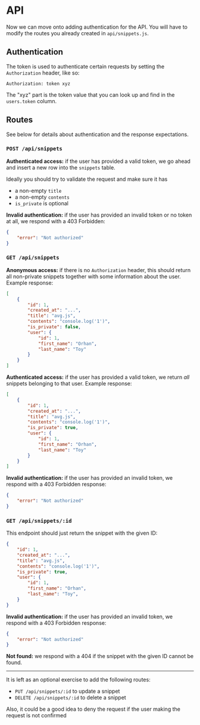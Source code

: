 # API

Now we can move onto adding authentication for the API. You will have to modify the routes you already created in `api/snippets.js`.

## Authentication

The token is used to authenticate certain requests by setting the `Authorization` header, like so:

`Authorization: token xyz`

The "xyz" part is the token value that you can look up and find in the `users.token` column.

## Routes

See below for details about authentication and the response expectations.

### `POST /api/snippets`

**Authenticated access:** if the user has provided a valid token, we go ahead and insert a new row into the `snippets` table.

Ideally you should try to validate the request and make sure it has
- a non-empty `title`
- a non-empty `contents`
- `is_private` is optional

**Invalid authentication:** if the user has provided an invalid token or no token at all, we respond with a 403 Forbidden:

```json
{
    "error": "Not authorized"
}
```

### `GET /api/snippets`

**Anonymous access:** if there is no `Authorization` header, this should return all non-private snippets together with some information about the user. Example response:

```json
[
    {
        "id": 1,
        "created_at": "...",
        "title": "avg.js",
        "contents": "console.log('1')",
        "is_private": false,
        "user": {
            "id": 1,
            "first_name": "Orhan",
            "last_name": "Toy"
        }
    }
]
```

**Authenticated access:** if the user has provided a valid token, we return _all_ snippets belonging to that user. Example response:

```json
[
    {
        "id": 1,
        "created_at": "...",
        "title": "avg.js",
        "contents": "console.log('1')",
        "is_private": true,
        "user": {
            "id": 1,
            "first_name": "Orhan",
            "last_name": "Toy"
        }
    }
]
```

**Invalid authentication:** if the user has provided an invalid token, we respond with a 403 Forbidden response:

```json
{
    "error": "Not authorized"
}
```

### `GET /api/snippets/:id`

This endpoint should just return the snippet with the given ID:

```json
{
    "id": 1,
    "created_at": "...",
    "title": "avg.js",
    "contents": "console.log('1')",
    "is_private": true,
    "user": {
        "id": 1,
        "first_name": "Orhan",
        "last_name": "Toy",
    }
}
```

**Invalid authentication:** if the user has provided an invalid token, we respond with a 403 Forbidden response:

```json
{
    "error": "Not authorized"
}
```

**Not found:** we respond with a 404 if the snippet with the given ID cannot be found.

---

It is left as an optional exercise to add the following routes:
- `PUT /api/snippets/:id` to update a snippet
- `DELETE /api/snippets/:id` to delete a snippet

Also, it could be a good idea to deny the request if the user making the request is not confirmed

